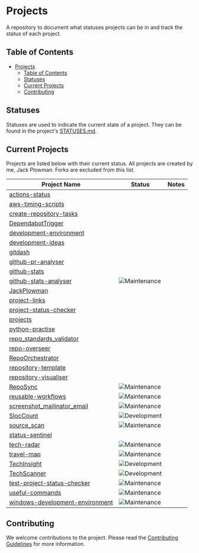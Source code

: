 # Projects

A repository to document what statuses projects can be in and track the status of each project.

## Table of Contents

- [Projects](#projects)
  - [Table of Contents](#table-of-contents)
  - [Statuses](#statuses)
  - [Current Projects](#current-projects)
  - [Contributing](#contributing)

## Statuses

Statuses are used to indicate the current state of a project. They can be found in the project's [STATUSES.md](./STATUSES.md).

## Current Projects

Projects are listed below with their current status. All projects are created by me, Jack Plowman. Forks are excluded from this list.

| Project Name                                                                                      | Status                                                                                           | Notes |
| ------------------------------------------------------------------------------------------------- | ------------------------------------------------------------------------------------------------ | ----- |
| [actions-status](https://github.com/JackPlowman/actions-status)                                   |                                                                                                  |       |
| [aws-timing-scripts](https://github.com/JackPlowman/aws-timing-scripts)                           |                                                                                                  |       |
| [create-repository-tasks](https://github.com/JackPlowman/create-repository-tasks)                 |                                                                                                  |       |
| [DependabotTrigger](https://github.com/JackPlowman/DependabotTrigger)                             |                                                                                                  |       |
| [development-environment](https://github.com/JackPlowman/development-environment)                 |                                                                                                  |       |
| [development-ideas](https://github.com/JackPlowman/development-ideas)                             |                                                                                                  |       |
| [gitdash](https://github.com/JackPlowman/gitdash)                                                 |                                                                                                  |       |
| [github-pr-analyser](https://github.com/JackPlowman/github-pr-analyser)                           |                                                                                                  |       |
| [github-stats](https://github.com/JackPlowman/github-stats)                                       |                                                                                                  |       |
| [github-stats-analyser](https://github.com/JackPlowman/github-stats-analyser)                     | ![Maintenance](https://img.shields.io/badge/Maintenance-8A2BE2?style=for-the-badge&color=19e650) |       |
| [JackPlowman](https://github.com/JackPlowman/JackPlowman)                                         |                                                                                                  |       |
| [project-links](https://github.com/JackPlowman/project-links)                                     |                                                                                                  |       |
| [project-status-checker](https://github.com/JackPlowman/project-status-checker)                   |                                                                                                  |       |
| [projects](https://github.com/JackPlowman/projects)                                               |                                                                                                  |       |
| [python-practise](https://github.com/JackPlowman/python-practise)                                 |                                                                                                  |       |
| [repo_standards_validator](https://github.com/JackPlowman/repo_standards_validator)               |                                                                                                  |       |
| [repo-overseer](https://github.com/JackPlowman/repo-overseer)                                     |                                                                                                  |       |
| [RepoOrchestrator](https://github.com/JackPlowman/RepoOrchestrator)                               |                                                                                                  |       |
| [repository-template](https://github.com/JackPlowman/repository-template)                         |                                                                                                  |       |
| [repository-visualiser](https://github.com/JackPlowman/repository-visualiser)                     |                                                                                                  |       |
| [RepoSync](https://github.com/JackPlowman/RepoSync)                                               | ![Maintenance](https://img.shields.io/badge/Maintenance-8A2BE2?style=for-the-badge&color=19e650) |       |
| [reusable-workflows](https://github.com/JackPlowman/reusable-workflows)                           |    ![Maintenance](https://img.shields.io/badge/Maintenance-8A2BE2?style=for-the-badge&color=19e650)                                                                                              |       |
| [screenshot_mailinator_email](https://github.com/JackPlowman/screenshot_mailinator_email)         | ![Maintenance](https://img.shields.io/badge/Maintenance-8A2BE2?style=for-the-badge&color=19e650) |       |
| [SlocCount](https://github.com/JackPlowman/SlocCount)                                             | ![Development](https://img.shields.io/badge/Development-8A2BE2?style=for-the-badge&color=ff9500) |       |
| [source_scan](https://github.com/JackPlowman/source_scan)                                         | ![Maintenance](https://img.shields.io/badge/Maintenance-8A2BE2?style=for-the-badge&color=19e650) |       |
| [status-sentinel](https://github.com/JackPlowman/status-sentinel)                                 |                                                                                                  |       |
| [tech-radar](https://github.com/JackPlowman/tech-radar)                                           | ![Maintenance](https://img.shields.io/badge/Maintenance-8A2BE2?style=for-the-badge&color=19e650) |       |
| [travel-map](https://github.com/JackPlowman/travel-map)                                           | ![Maintenance](https://img.shields.io/badge/Maintenance-8A2BE2?style=for-the-badge&color=19e650) |       |
| [TechInsight](https://github.com/JackPlowman/TechInsight)                                         | ![Development](https://img.shields.io/badge/Development-8A2BE2?style=for-the-badge&color=ff9500) |       |
| [TechScanner](https://github.com/JackPlowman/TechScanner)                                         | ![Development](https://img.shields.io/badge/Development-8A2BE2?style=for-the-badge&color=ff9500) |       |
| [test-project-status-checker](https://github.com/JackPlowman/test-project-status-checker)         | ![Maintenance](https://img.shields.io/badge/Maintenance-8A2BE2?style=for-the-badge&color=19e650) |       |
| [useful-commands](https://github.com/JackPlowman/useful-commands)                                 | ![Maintenance](https://img.shields.io/badge/Maintenance-8A2BE2?style=for-the-badge&color=19e650) |       |
| [windows-development-environment](https://github.com/JackPlowman/windows-development-environment) | ![Maintenance](https://img.shields.io/badge/Maintenance-8A2BE2?style=for-the-badge&color=19e650) |       |

## Contributing

We welcome contributions to the project. Please read the [Contributing Guidelines](docs/CONTRIBUTING.md) for more information.
